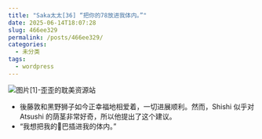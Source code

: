 ```yaml
---
title: "Saka太太[36] “把你的78放进我体内。”"
date: 2025-06-14T18:07:28
slug: 466ee329
permalink: /posts/466ee329/
categories:
  - 未分类
tags:
  - wordpress
---
```


![图片[1]-歪歪的耽美资源站](/images/wp/466ee329-be229e14.jpg)

*   後藤敦和黑野狮子如今正幸福地相爱着，一切进展顺利。然而，Shishi 似乎对 Atsushi 的荫茎非常好奇，所以他提出了这个建议。
*   “我想把我的🐔巴插进我的体内。”
